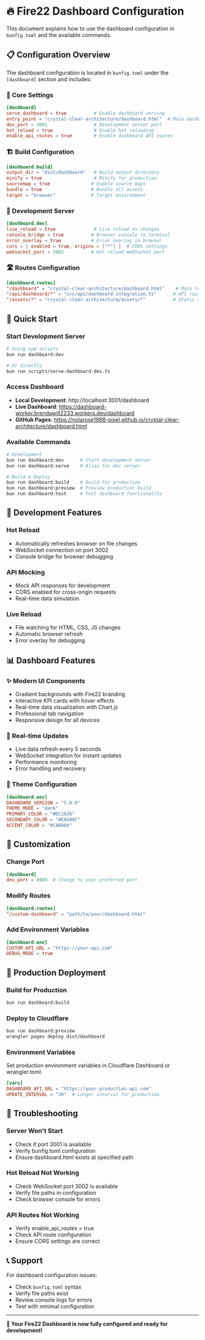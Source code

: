 # 🔥 Fire22 Dashboard Configuration

This document explains how to use the dashboard configuration in `bunfig.toml` and the available commands.

## 📋 Configuration Overview

The dashboard configuration is located in `bunfig.toml` under the `[dashboard]` section and includes:

### 🔧 Core Settings
```toml
[dashboard]
serve_dashboard = true          # Enable dashboard serving
entry_point = "crystal-clear-architecture/dashboard.html"  # Main dashboard file
dev_port = 3001                 # Development server port
hot_reload = true               # Enable hot reloading
enable_api_routes = true        # Enable dashboard API routes
```

### 🏗️ Build Configuration
```toml
[dashboard.build]
output_dir = "dist/dashboard"   # Build output directory
minify = true                   # Minify for production
sourcemap = true               # Enable source maps
bundle = true                  # Bundle all assets
target = "browser"             # Target environment
```

### 🚀 Development Server
```toml
[dashboard.dev]
live_reload = true              # Live reload on changes
console_bridge = true          # Browser console to terminal
error_overlay = true           # Error overlay in browser
cors = { enabled = true, origins = ["*"] }  # CORS settings
websocket_port = 3002          # Hot reload WebSocket port
```

### 🛣️ Routes Configuration
```toml
[dashboard.routes]
"/dashboard" = "crystal-clear-architecture/dashboard.html"    # Main route
"/api/dashboard/*" = "src/api/dashboard-integration.ts"      # API routes
"/assets/*" = "crystal-clear-architecture/assets/*"          # Static assets
```

## 🚀 Quick Start

### Start Development Server
```bash
# Using npm scripts
bun run dashboard:dev

# Or directly
bun run scripts/serve-dashboard-dev.ts
```

### Access Dashboard
- **Local Development**: http://localhost:3001/dashboard
- **Live Dashboard**: https://dashboard-worker.brendawill2233.workers.dev/dashboard
- **GitHub Pages**: https://nolarose1968-pixel.github.io/crystal-clear-architecture/dashboard.html

### Available Commands

```bash
# Development
bun run dashboard:dev      # Start development server
bun run dashboard:serve    # Alias for dev server

# Build & Deploy
bun run dashboard:build    # Build for production
bun run dashboard:preview  # Preview production build
bun run dashboard:test     # Test dashboard functionality
```

## 🔧 Development Features

### Hot Reload
- Automatically refreshes browser on file changes
- WebSocket connection on port 3002
- Console bridge for browser debugging

### API Mocking
- Mock API responses for development
- CORS enabled for cross-origin requests
- Real-time data simulation

### Live Reload
- File watching for HTML, CSS, JS changes
- Automatic browser refresh
- Error overlay for debugging

## 📊 Dashboard Features

### ✨ Modern UI Components
- Gradient backgrounds with Fire22 branding
- Interactive KPI cards with hover effects
- Real-time data visualization with Chart.js
- Professional tab navigation
- Responsive design for all devices

### 🎯 Real-time Updates
- Live data refresh every 5 seconds
- WebSocket integration for instant updates
- Performance monitoring
- Error handling and recovery

### 🎨 Theme Configuration
```toml
[dashboard.env]
DASHBOARD_VERSION = "5.0.0"
THEME_MODE = "dark"
PRIMARY_COLOR = "#DC2626"
SECONDARY_COLOR = "#EA580C"
ACCENT_COLOR = "#CA8A04"
```

## 🔧 Customization

### Change Port
```toml
[dashboard]
dev_port = 8080  # Change to your preferred port
```

### Modify Routes
```toml
[dashboard.routes]
"/custom-dashboard" = "path/to/your/dashboard.html"
```

### Add Environment Variables
```toml
[dashboard.env]
CUSTOM_API_URL = "https://your-api.com"
DEBUG_MODE = true
```

## 🚀 Production Deployment

### Build for Production
```bash
bun run dashboard:build
```

### Deploy to Cloudflare
```bash
bun run dashboard:preview
wrangler pages deploy dist/dashboard
```

### Environment Variables
Set production environment variables in Cloudflare Dashboard or wrangler.toml:

```toml
[vars]
DASHBOARD_API_URL = "https://your-production-api.com"
UPDATE_INTERVAL = "30"  # Longer interval for production
```

## 🐛 Troubleshooting

### Server Won't Start
- Check if port 3001 is available
- Verify bunfig.toml configuration
- Ensure dashboard.html exists at specified path

### Hot Reload Not Working
- Check WebSocket port 3002 is available
- Verify file paths in configuration
- Check browser console for errors

### API Routes Not Working
- Verify enable_api_routes = true
- Check API route configuration
- Ensure CORS settings are correct

## 📞 Support

For dashboard configuration issues:
- Check `bunfig.toml` syntax
- Verify file paths exist
- Review console logs for errors
- Test with minimal configuration

---

**🎉 Your Fire22 Dashboard is now fully configured and ready for development!**
